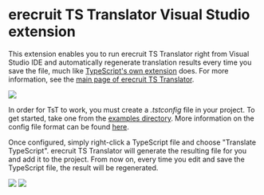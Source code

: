 ﻿# erecruit TS Translator Visual Studio extension

This extension enables you to run erecruit TS Translator right from Visual Studio IDE and automatically regenerate translation results every time you save the file, much like [TypeScript's own extension](http://www.typescriptlang.org/) does.
For more information, see the [main page of erecruit TS Translator](https://github.com/fsoikin/erecruit.TsT).

<img src="https://raw.githubusercontent.com/fsoikin/erecruit.TsT/master/doc/screenshot3.png"/>

In order for TsT to work, you must create a *.tstconfig* file in your project. To get started, take one from the [examples directory](https://github.com/fsoikin/erecruit.TsT/tree/master/examples). More information on the config file format can be found [here](https://github.com/fsoikin/erecruit.TsT#configuration-file).

Once configured, simply right-click a TypeScript file and choose "Translate TypeScript". erecruit TS Translator will generate the resulting file for you and add it to the project. From now on, every time you edit and save the TypeScript file, the result will be regenerated.

<img src="https://raw.githubusercontent.com/fsoikin/erecruit.TsT/master/doc/screenshot1.png"/>
<img src="https://raw.githubusercontent.com/fsoikin/erecruit.TsT/master/doc/screenshot2.png"/>
